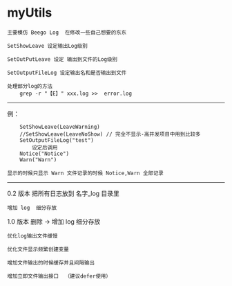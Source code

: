 # myUtils
	
	主要模仿 Beego Log  在修改一些自己想要的东东
	
	SetShowLeave 设定输出Log级别
	
	SetOutPutLeave 设定 输出到文件的Log级别
	
	SetOutputFileLog 设定输出名和是否输出到文件
	
	处理部分log的方法
		grep -r "【E】" xxx.log >>  error.log

---

例：
```
	SetShowLeave(LeaveWarning) 
	//SetShowLeave(LeaveNoShow) // 完全不显示-高并发项目中用到比较多
	SetOutputFileLog("test")
		设定后调用
	Notice("Notice")
	Warn("Warn")
```
	显示的时候只显示 Warn 文件记录的时候 Notice,Warn 全部记录
---

0.2 版本
	把所有日志放到 名字_log 目录里

	增加 log  细分存放

1.0 版本
	删除  -> 增加 log  细分存放

	优化log输出文件缓慢

	优化文件显示频繁创建变量

	增加文件输出的时候缓存并且间隔输出

	增加立即文件输出接口	（建议defer使用）
